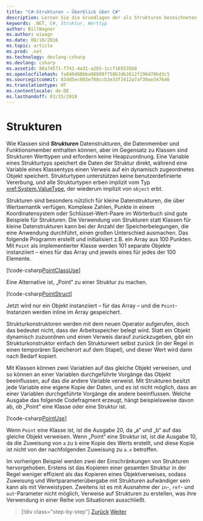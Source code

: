 ```yaml
---
title: "C#-Strukturen – Überblick über C#"
description: Lernen Sie die Grundlagen der als Strukturen bezeichneten C#-Werttypen kennen.
keywords: .NET, C#, Struktur, Werttyp
author: BillWagner
ms.author: wiwagn
ms.date: 08/10/2016
ms.topic: article
ms.prod: .net
ms.technology: devlang-csharp
ms.devlang: csharp
ms.assetid: 88a74571-f741-4a31-a2b5-1ccf165535b8
ms.openlocfilehash: fa840d80bba98889f75863db2612f196d78bd3c5
ms.sourcegitcommit: 83dd5ec003e788ccb3e33f3412a7af39ae347646
ms.translationtype: HT
ms.contentlocale: de-DE
ms.lasthandoff: 03/15/2018
---
```

# <a name="structs"></a>Strukturen

Wie Klassen sind ***Strukturen*** Datenstrukturen, die Datenmember und Funktionsmember enthalten können, aber im Gegensatz zu Klassen sind Strukturen Werttypen und erfordern keine Heapzuordnung. Eine Variable eines Strukturtyps speichert die Daten der Struktur direkt, während eine Variable eines Klassentyps einen Verweis auf ein dynamisch zugeordnetes Objekt speichert. Strukturtypen unterstützen keine benutzerdefinierte Vererbung, und alle Strukturtypen erben implizit vom Typ <xref:System.ValueType>, der wiederum implizit von `object` erbt.

Strukturen sind besonders nützlich für kleine Datenstrukturen, die über Wertsemantik verfügen. Komplexe Zahlen, Punkte in einem Koordinatensystem oder Schlüssel-Wert-Paare im Wörterbuch sind gute Beispiele für Strukturen. Die Verwendung von Strukturen statt Klassen für kleine Datenstrukturen kann bei der Anzahl der Speicherbelegungen, die eine Anwendung durchführt, einen großen Unterschied ausmachen. Das folgende Programm erstellt und initialisiert z.B. ein Array aus 100 Punkten. Mit `Point` als implementierter Klasse werden 101 separate Objekte instanziiert – eines für das Array und jeweils eines für jedes der 100 Elemente.

[!code-csharp[PointClassUse](../../../samples/snippets/csharp/tour/structs/Program.cs#L5-L13)]

Eine Alternative ist, „Point“ zu einer Struktur zu machen.

[!code-csharp[PointStruct](../../../samples/snippets/csharp/tour/structs/Point.cs#L3-L11)]

Jetzt wird nur ein Objekt instanziiert – für das Array – und die `Point`-Instanzen werden inline im Array gespeichert.

Strukturkonstruktoren werden mit dem neuen Operator aufgerufen, doch das bedeutet nicht, dass der Arbeitsspeicher belegt wird. Statt ein Objekt dynamisch zuzuordnen und einen Verweis darauf zurückzugeben, gibt ein Strukturkonstruktor einfach den Strukturwert selbst zurück (in der Regel in einen temporären Speicherort auf dem Stapel), und dieser Wert wird dann nach Bedarf kopiert.

Mit Klassen können zwei Variablen auf das gleiche Objekt verweisen, und so können an einer Variablen durchgeführte Vorgänge das Objekt beeinflussen, auf das die andere Variable verweist. Mit Strukturen besitzt jede Variable eine eigene Kopie der Daten, und es ist nicht möglich, dass an einer Variablen durchgeführte Vorgänge die andere beeinflussen. Welche Ausgabe das folgende Codefragment erzeugt, hängt beispielsweise davon ab, ob „Point“ eine Klasse oder eine Struktur ist.

[!code-csharp[PointUse](../../../samples/snippets/csharp/tour/structs/Program.cs#L19-L22)]

Wenn `Point` eine Klasse ist, ist die Ausgabe 20, da „a“ und „b“ auf das gleiche Objekt verweisen. Wenn „Point“ eine Struktur ist, ist die Ausgabe 10, da die Zuweisung von `a` zu `b` eine Kopie des Werts erstellt, und diese Kopie ist nicht von der nachfolgenden Zuweisung zu `a.x` betroffen.

Im vorherigen Beispiel werden zwei der Einschränkungen von Strukturen hervorgehoben. Erstens ist das Kopieren einer gesamten Struktur in der Regel weniger effizient als das Kopieren eines Objektverweises, sodass Zuweisung und Wertparameterübergabe mit Strukturen aufwändiger sein kann als mit Verweistypen. Zweitens ist es mit Ausnahme der `in`-, `ref`- und `out`-Parameter nicht möglich, Verweise auf Strukturen zu erstellen, was ihre Verwendung in einer Reihe von Situationen ausschließt.

>[!div class="step-by-step"]
[Zurück](classes-and-objects.md)
[Weiter](arrays.md)
